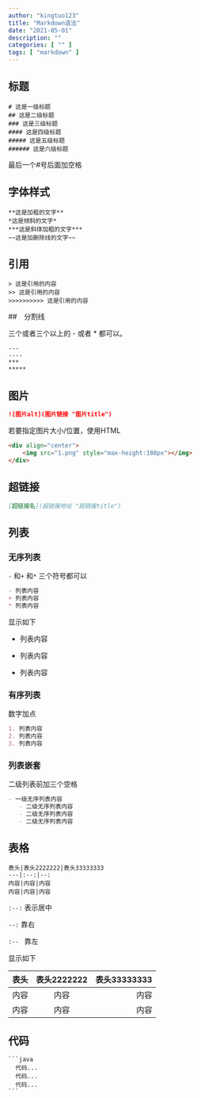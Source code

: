 ```yaml
---
author: "kingtuo123"
title: "Markdown语法"
date: "2021-05-01"
description: ""
categories: [ "" ]
tags: [ "markdown" ]
---
```


## 标题

```text
# 这是一级标题
## 这是二级标题
### 这是三级标题
#### 这是四级标题
##### 这是五级标题
###### 这是六级标题
```

最后一个#号后面加空格

## 字体样式

```text
**这是加粗的文字**
*这是倾斜的文字*
***这是斜体加粗的文字***
~~这是加删除线的文字~~
```

## 引用

```text
> 这是引用的内容
>> 这是引用的内容
>>>>>>>>>> 这是引用的内容
```

##　分割线

三个或者三个以上的 - 或者 * 都可以。

```text
---
----
***
*****
```

## 图片

```markdown
![图片alt](图片链接 "图片title")
```

若要指定图片大小/位置，使用HTML

```html
<div align="center">
    <img src="1.png" style="max-height:180px"></img>
</div>
```

## 超链接

```markdown
[超链接名](超链接地址 "超链接title")
```

## 列表

### 无序列表

`-` 和`+` 和`*` 三个符号都可以

```markdown
- 列表内容
+ 列表内容
* 列表内容
```
显示如下
- 列表内容
+ 列表内容
* 列表内容

### 有序列表

数字加点

```markdown
1. 列表内容
2. 列表内容
3. 列表内容
```

### 列表嵌套

二级列表前加三个空格

```markdown
- 一级无序列表内容
   - 二级无序列表内容
   - 二级无序列表内容
   - 二级无序列表内容
```

## 表格

```text
表头|表头2222222|表头33333333
---|:--:|--:
内容|内容|内容
内容|内容|内容
```
`:--:`  表示居中

`--:`   靠右

`:-- `  靠左

显示如下

表头|表头2222222|表头33333333
---|:---:|---:
内容|内容|内容
内容|内容|内容

## 代码

```text
​```java
  代码...
  代码...
  代码...
​```
```